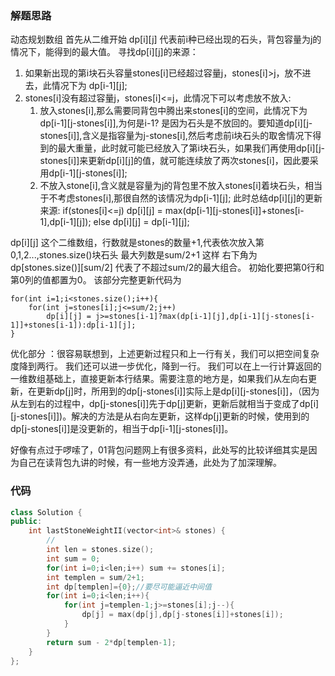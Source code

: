 ### 解题思路
动态规划数组 首先从二维开始
dp[i][j] 代表前i种已经出现的石头，背包容量为j的情况下，能得到的最大值。
寻找dp[i][j]的来源：
1. 如果新出现的第i块石头容量stones[i]已经超过容量j，stones[i]>j，放不进去，此情况下为 dp[i-1][j];
2. stones[i]没有超过容量j，stones[i]<=j，此情况下可以考虑放不放入:
    1. 放入stones[i],那么需要同背包中腾出来stones[i]的空间，此情况下为dp[i-1][j-stones[i]],为何是i-1? 是因为石头是不放回的。要知道dp[i][j-stones[i]],含义是指容量为j-stones[i],然后考虑前i块石头的取舍情况下得到的最大重量，此时就可能已经放入了第i块石头，如果我们再使用dp[i][j-stones[i]]来更新dp[i][j]的值，就可能连续放了两次stones[i]，因此要采用dp[i-1][j-stones[i]];
    2. 不放入stone[i],含义就是容量为j的背包里不放入stones[i]着块石头，相当于不考虑stones[i],那很自然的该情况为dp[i-1][j];
此时总结dp[i][j]的更新来源:
if(stones[i]<=j) dp[i][j] = max(dp[i-1][j-stones[i]]+stones[i-1],dp[i-1][j]);
else dp[i][j] = dp[i-1][j];

dp[i][j] 这个二维数组，行数就是stones的数量+1,代表依次放入第0,1,2...,stones.size()块石头
最大列数是sum/2+1 这样 右下角为dp[stones.size()][sum/2] 代表了不超过sum/2的最大组合。
初始化要把第0行和第0列的值都置为0。
该部分完整更新代码为
```
for(int i=1;i<stones.size();i++){
    for(int j=stones[i];j<=sum/2;j++) 
        dp[i][j] = j>=stones[i-1]?max(dp[i-1][j],dp[i-1][j-stones[i-1]]+stones[i-1]):dp[i-1][j]; 
}

```
优化部分 ：很容易联想到，上述更新过程只和上一行有关，我们可以把空间复杂度降到两行。
我们还可以进一步优化，降到一行。
我们可以在上一行计算返回的一维数组基础上，直接更新本行结果。需要注意的地方是，如果我们从左向右更新，在更新dp[j]时，所用到的dp[j-stones[i]]实际上是dp[i][j-stones[i]]，（因为从左到右的过程中，dp[j-stones[i]]先于dp[j]更新，更新后就相当于变成了dp[i][j-stones[i]])。解决的方法是从右向左更新，这样dp[j]更新的时候，使用到的dp[j-stones[i]]是没更新的，相当于dp[i-1][j-stones[i]]。

好像有点过于啰嗦了，01背包问题网上有很多资料，此处写的比较详细其实是因为自己在读背包九讲的时候，有一些地方没弄通，此处为了加深理解。

### 代码

```cpp
class Solution {
public:
    int lastStoneWeightII(vector<int>& stones) {
        //
        int len = stones.size();
        int sum = 0;
        for(int i=0;i<len;i++) sum += stones[i];
        int templen = sum/2+1;
        int dp[templen]={0};//要尽可能逼近中间值
        for(int i=0;i<len;i++){
            for(int j=templen-1;j>=stones[i];j--){
                dp[j] = max(dp[j],dp[j-stones[i]]+stones[i]);
            }
        }
        return sum - 2*dp[templen-1];
    }
};
```
